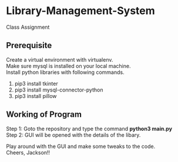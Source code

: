 # Library-Management-System
Class Assignment

## Prerequisite
Create a virtual environment with virtualenv.<br>
Make sure mysql is installed on your local machine.<br>
Install python libraries with following commands. <br>
1. pip3 install tkinter<br>
2. pip3 install mysql-connector-python<br>
3. pip3 install pillow<br>

## Working of Program
Step 1: Goto the repository and type the command **python3 main.py**<br>
Step 2: GUI will be opened with the details of the libary.<br>

Play around with the GUI and make some tweaks to the code.<br>
Cheers, Jackson!!
